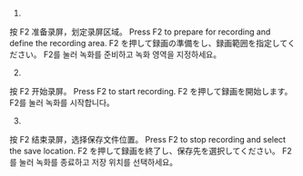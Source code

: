 1.
按 F2 准备录屏，划定录屏区域。
Press F2 to prepare for recording and define the recording area.
F2 を押して録画の準備をし、録画範囲を指定してください。
F2를 눌러 녹화를 준비하고 녹화 영역을 지정하세요。


2.
按 F2 开始录屏。
Press F2 to start recording.
F2 を押して録画を開始します。
F2를 눌러 녹화를 시작합니다。


3.
按 F2 结束录屏，选择保存文件位置。
Press F2 to stop recording and select the save location.
F2 を押して録画を終了し、保存先を選択してください。
F2를 눌러 녹화를 종료하고 저장 위치를 선택하세요。